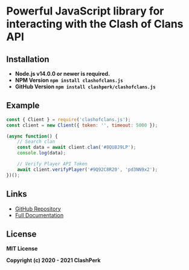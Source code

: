 # Powerful JavaScript library for interacting with the Clash of Clans API

## Installation
- **Node.js v14.0.0 or newer is required.**
- **NPM Version `npm install clashofclans.js`**
- **GitHub Version `npm install clashperk/clashofclans.js`**

## Example

```js
const { Client } = require('clashofclans.js');
const client = new Client({ token: '', timeout: 5000 });

(async function() {
	// Search clan
	const data = await client.clan('#8QU8J9LP');
	console.log(data);

	// Verify Player API Token
	await client.verifyPlayer('#9Q92C8R20', 'pd3NN9x2');
})();
```

## Links

- [GitHub Repository](https://github.com/clashperk/clashofclans.js)
- [Full Documentation](https://github.com/clashperk/clashofclans.js#readme)

## License
**MIT License**

**Copyright (c) 2020 - 2021 ClashPerk**